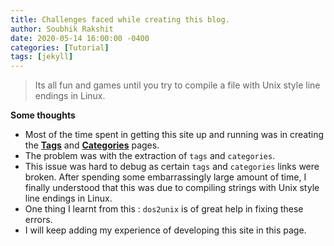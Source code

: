 ```yaml
---
title: Challenges faced while creating this blog. 
author: Soubhik Rakshit
date: 2020-05-14 16:00:00 -0400
categories: [Tutorial]
tags: [jekyll]
---
```


> Its all fun and games until you try to compile a file with Unix style line endings in Linux.

**Some thoughts**

* Most of the time spent in getting this site up and running was in creating the [**Tags**]({{site.url}}/tabs/tags/) and [**Categories**]({{site.url}}/tabs/categories/) pages.
* The problem was with the extraction of `tags` and `categories`.
* This issue was hard to debug as certain `tags` and `categories` links were broken. After spending some embarrassingly large amount of time, I finally understood that this was due to compiling strings with Unix style line endings in Linux.
* One thing I learnt from this : `dos2unix` is of great help in fixing these errors.
* I will keep adding my experience of developing this site in this page.